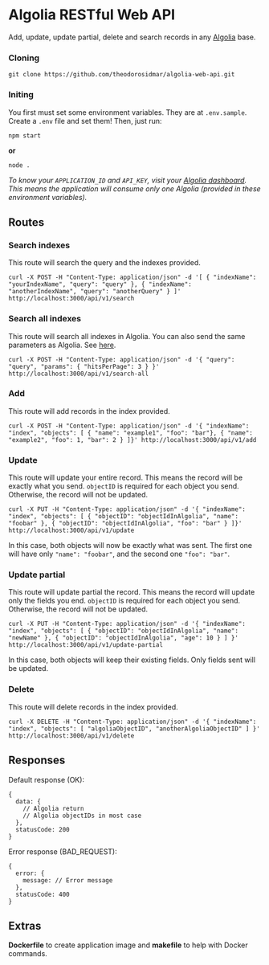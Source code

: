 # Algolia RESTful Web API

Add, update, update partial, delete and search records in any [Algolia](https://www.algolia.com/) base.

### Cloning

```
git clone https://github.com/theodorosidmar/algolia-web-api.git
```

### Initing

You first must set some environment variables. They are at `.env.sample`. Create a `.env` file and set them! Then, just run:

```
npm start
```
**or**
```
node .
```
*To know your `APPLICATION_ID` and `API_KEY`, visit your [Algolia dashboard](https://www.algolia.com/users/sign_in).
This means the application will consume only one Algolia (provided in these environment variables).*

## Routes

### Search indexes
This route will search the query and the indexes provided.
```
curl -X POST -H "Content-Type: application/json" -d '[ { "indexName": "yourIndexName", "query": "query" }, { "indexName": "anotherIndexName", "query": "anotherQuery" } ]' http://localhost:3000/api/v1/search
```

### Search all indexes
This route will search all indexes in Algolia. You can also send the same parameters as Algolia. See [here](https://www.algolia.com/doc/api-reference/api-parameters/).
```
curl -X POST -H "Content-Type: application/json" -d '{ "query": "query", "params": { "hitsPerPage": 3 } }' http://localhost:3000/api/v1/search-all
```

### Add
This route will add records in the index provided.
```
curl -X POST -H "Content-Type: application/json" -d '{ "indexName": "index", "objects": [ { "name": "example1", "foo": "bar"}, { "name": "example2", "foo": 1, "bar": 2 } ]}' http://localhost:3000/api/v1/add
```

### Update
This route will update your entire record. This means the record will be exactly what you send. `objectID` is required for each object you send. Otherwise, the record will not be updated.
```
curl -X PUT -H "Content-Type: application/json" -d '{ "indexName": "index", "objects": [ { "objectID": "objectIdInAlgolia", "name": "foobar" }, { "objectID": "objectIdInAlgolia", "foo": "bar" } ]}' http://localhost:3000/api/v1/update
```
In this case, both objects will now be exactly what was sent. The first one will have only `"name": "foobar"`, and the second one `"foo": "bar"`.

### Update partial
This route will update partial the record. This means the record will update only the fields you end. `objectID` is required for each object you send. Otherwise, the record will not be updated.
```
curl -X PUT -H "Content-Type: application/json" -d '{ "indexName": "index", "objects": [ { "objectID": "objectIdInAlgolia", "name": "newName" }, { "objectID": "objectIdInAlgolia", "age": 10 } ] }' http://localhost:3000/api/v1/update-partial
```
In this case, both objects will keep their existing fields. Only fields sent will be updated.

### Delete
This route will delete records in the index provided.
```
curl -X DELETE -H "Content-Type: application/json" -d '{ "indexName": "index", "objects": [ "algoliaObjectID", "anotherAlgoliaObjectID" ] }' http://localhost:3000/api/v1/delete
```

## Responses

Default response (OK):
```
{
  data: { 
    // Algolia return
    // Algolia objectIDs in most case
  },
  statusCode: 200
}
```

Error response (BAD_REQUEST):
```
{
  error: {
    message: // Error message
  },
  statusCode: 400
}
```

## Extras

**Dockerfile** to create application image and **makefile** to help with Docker commands.